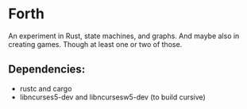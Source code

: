 # Forth

An experiment in Rust, state machines, and graphs. And maybe also in creating games. Though at least one or two of those.

## Dependencies:
* rustc and cargo
* libncurses5-dev and libncursesw5-dev (to build cursive)
